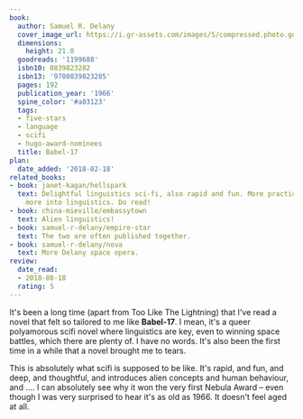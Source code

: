 ```yaml
---
book:
  author: Samuel R. Delany
  cover_image_url: https://i.gr-assets.com/images/S/compressed.photo.goodreads.com/books/1257546421l/1199688.jpg
  dimensions:
    height: 21.0
  goodreads: '1199688'
  isbn10: 0839823282
  isbn13: '9780839823285'
  pages: 192
  publication_year: '1966'
  spine_color: '#a03123'
  tags:
  - five-stars
  - language
  - scifi
  - hugo-award-nominees
  title: Babel-17
plan:
  date_added: '2018-02-18'
related_books:
- book: janet-kagan/hellspark
  text: Delightful linguistics sci-fi, also rapid and fun. More practical, but also
    more into linguistics. Do read!
- book: china-mieville/embassytown
  text: Alien linguistics!
- book: samuel-r-delany/empire-star
  text: The two are often published together.
- book: samuel-r-delany/nova
  text: More Delany space opera.
review:
  date_read:
  - 2018-08-18
  rating: 5
---
```


It's been a long time (apart from Too Like The Lightning) that I've read a novel that felt so tailored to me like **Babel-17**. I mean, it's a queer polyamorous scifi novel where linguistics are key, even to winning space battles, which there are plenty of. I have no words. It's also been the first time in a while that a novel brought me to tears.

This is absolutely what scifi is supposed to be like. It's rapid, and fun, and deep, and thoughtful, and introduces alien concepts and human behaviour, and …. I can absolutely see why it won the very first Nebula Award – even though I was very surprised to hear it's as old as 1966. It doesn't feel aged at all.
